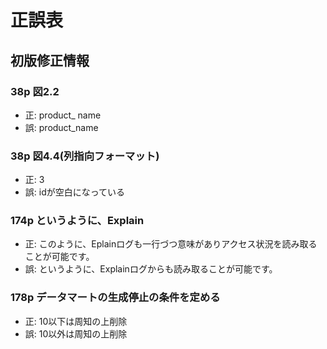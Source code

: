 # 正誤表
## 初版修正情報

### 38p 図2.2
- 正: product_ name
- 誤: product_name

### 38p 図4.4(列指向フォーマット)
- 正: 3
- 誤: idが空白になっている

### 174p というように、Explain
- 正: このように、Eplainログも一行づつ意味がありアクセス状況を読み取ることが可能です。
- 誤: というように、Explainログからも読み取ることが可能です。

### 178p データマートの生成停止の条件を定める
- 正: 10以下は周知の上削除
- 誤: 10以外は周知の上削除